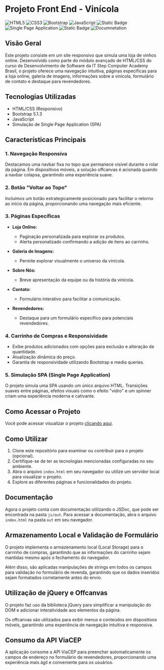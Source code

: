 # Projeto Front End - Vinícola 

![HTML5](https://img.shields.io/badge/HTML5-Responsive-E34F26)
![CSS3](https://img.shields.io/badge/CSS3-Style-1572B6)
![Bootstrap](https://img.shields.io/badge/Bootstrap-5.1.3-7952B3)
![JavaScript](https://img.shields.io/badge/JS-JavaScript-F7DF1E)
![Static Badge](https://shields.io./badge/DOM%20Manipulation-jQuery-000000)
![Single Page Application](https://img.shields.io/badge/SPA-Simulation-FFA500)
![Static Badge](https://shields.io./badge/Via%20Cep-API-FFFF00)
![Documnetation](https://shields.io/badge/Documentation-JSDoc-333333)


## Visão Geral

Este projeto consiste em um site responsivo que simula uma loja de vinhos online. Desenvolvido como parte do módulo avançado de HTML/CSS do curso de Desenvolvimento de Software da IT Step Computer Academy Brasil, o projeto oferece uma navegação intuitiva, páginas específicas para a loja online, galeria de imagens, informações sobre a vinícola, formulário de contato e destaque para revendedores.

## Tecnologias Utilizadas

- HTML/CSS (Responsivo)
- Bootstrap 5.1.3
- JavaScript
- Simulação de Single Page Application (SPA)

## Características Principais

### 1. Navegação Responsiva

Destacamos uma navbar fixa no topo que permanece visível durante o rolar da página. Em dispositivos móveis, a solução offcanvas é acionada quando a navbar colapsa, garantindo uma experiência suave.

### 2. Botão "Voltar ao Topo"

Incluímos um botão estrategicamente posicionado para facilitar o retorno ao início da página, proporcionando uma navegação mais eficiente.

### 3. Páginas Específicas

- **Loja Online:**
  - Paginação personalizada para explorar os produtos.
  - Alerta personalizado confirmando a adição de itens ao carrinho.

- **Galeria de Imagens:**
  - Permite explorar visualmente o universo da vinícola.

- **Sobre Nós:**
  - Breve apresentação da equipe ou da história da vinícola.

- **Contato:**
  - Formulário interativo para facilitar a comunicação.

- **Revendedores:**
  - Destaque para um formulário específico para potenciais revendedores.

### 4. Carrinho de Compras e Responsividade

- Exibe produtos adicionados com opções para exclusão e alteração de quantidade.
- Atualização dinâmica do preço.
- Garantia de responsividade utilizando Bootstrap e media queries.

### 5. Simulação SPA (Single Page Application)

O projeto simula uma SPA usando um único arquivo HTML. Transições suaves entre páginas, efeitos visuais como o efeito "vidro" e um spinner criam uma experiência moderna e cativante.

## Como Acessar o Projeto

Você pode acessar visualizar o projeto [clicando aqui](https://cezarj59.github.io/projeto-vinicola/).

## Como Utilizar

1. Clone este repositório para examinar ou contribuir para o projeto (opcional).
2. Certifique-se de ter as tecnologias mencionadas configuradas no seu ambiente.
3. Abra o arquivo `index.html` em seu navegador ou utilize um servidor local para visualizar o projeto.
4. Explore as diferentes páginas e funcionalidades do projeto.

## Documentação

Agora o projeto conta com documentação utilizando o JSDoc, que pode ser encontrada na pasta `js/out`. Para acessar a documentação, abra o arquivo `index.html` na pasta `out` em seu navegador.

## Armazenamento Local e Validação de Formulário

O projeto implementa o armazenamento local (Local Storage) para o carrinho de compras, garantindo que as informações do carrinho sejam mantidas mesmo após o fechamento do navegador.

Além disso, são aplicadas manipulações de strings em todos os campos para validação no formulário de revenda, garantindo que os dados inseridos sejam formatados corretamente antes do envio.

## Utilização de jQuery e Offcanvas

O projeto faz uso da biblioteca jQuery para simplificar a manipulação do DOM e adicionar interatividade aos elementos da página.

Os offcanvas são utilizados para exibir menus e conteúdos em dispositivos móveis, garantindo uma experiência de navegação intuitiva e responsiva.

## Consumo da API ViaCEP

A aplicação consome a API ViaCEP para preencher automaticamente os campos de endereço no formulário de revendedores, proporcionando uma experiência mais ágil e conveniente para os usuários.

